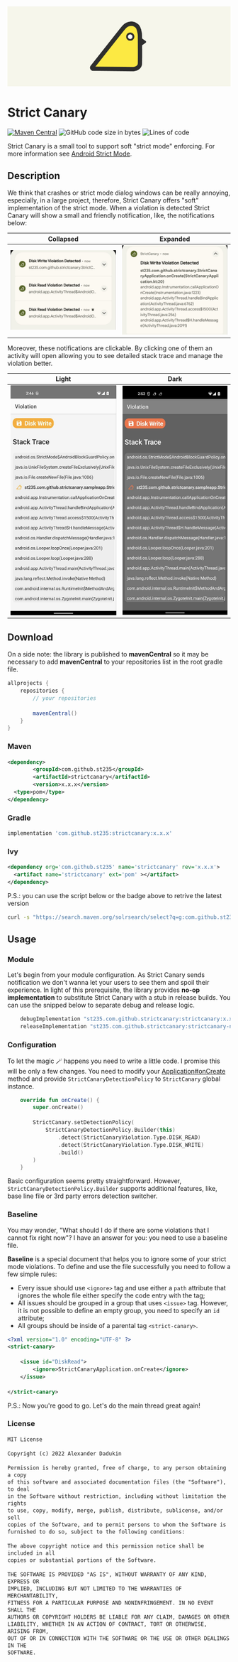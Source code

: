 ![Cover](./images/cover.png)

# Strict Canary

[![Maven Central](https://maven-badges.herokuapp.com/maven-central/com.github.st235/strictcanary/badge.svg)](https://maven-badges.herokuapp.com/maven-central/com.github.st235/strictcanary)
![GitHub code size in bytes](https://img.shields.io/github/languages/code-size/st235/StrictCanary.svg)
![Lines of code](https://img.shields.io/tokei/lines/github/st235/StrictCanary?style=flat-square)

Strict Canary is a small tool to support soft "strict mode" enforcing. For more information see
[Android Strict Mode](https://developer.android.com/reference/android/os/StrictMode).

## Description

We think that crashes or strict mode dialog windows can be really annoying, especially, in a large
project, therefore, Strict Canary offers "soft" implementation of the strict mode. When a violation
is detected Strict Canary will show a small and friendly notification, like, the notifications below:

| Collapsed  | Expanded |
| ------------- | ------------- |
| ![Notification Collapsed](./images/notification_collapsed.jpeg) | ![Notification Expanded](./images/notification_expanded.jpeg) |

Moreover, these notifications are clickable. By clicking one of them an activity will open allowing 
you to see detailed stack trace and manage the violation better.

| Light  | Dark |
| ------------- | ------------- |
| ![Light](./images/strict_canary_activity_light.jpeg) | ![Dark](./images/strict_canary_activity_dark.jpeg) |

## Download

On a side note: the library is published to __mavenCentral__ so it may be necessary to add __mavenCentral__ to
your repositories list in the root gradle file.

```groovy
allprojects {
    repositories {
        // your repositories

        mavenCentral()
    }
}
```

### Maven

```xml
<dependency>
        <groupId>com.github.st235</groupId>
        <artifactId>strictcanary</artifactId>
        <version>x.x.x</version>
  <type>pom</type>
</dependency>
```

### Gradle

```groovy
implementation 'com.github.st235:strictcanary:x.x.x' 
```

### Ivy

```xml
<dependency org='com.github.st235' name='strictcanary' rev='x.x.x'>
  <artifact name='strictcanary' ext='pom' ></artifact>
</dependency>
```

P.S.: you can use the script below or the badge above to retrive the latest version

```bash
curl -s "https://search.maven.org/solrsearch/select?q=g:com.github.st235+AND+a:strictcanary" | grep -oh '.latestVersion.:.[^"]*' | grep -oh '[0-9|.]*[0-9]$'
```

## Usage

### Module

Let's begin from your module configuration. As Strict Canary sends notification we don't wanna let
your users to see them and spoil their experience. In light of this prerequisite,
the library provides __no-op implementation__ to substitute Strict Canary with a stub in release builds.
You can use the snipped below to separate debug and release logic.

```groovy
    debugImplementation "st235.com.github.strictcanary:strictcanary:x.x.x"
    releaseImplementation "st235.com.github.strictcanary:strictcanary-noop:x.x.x"
```

### Configuration

To let the magic 🪄 happens you need to write a little code. I promise this will be only a few changes.
You need to modify your [Application#onCreate](https://developer.android.com/reference/android/app/Application#onCreate()) method
and provide `StrictCanaryDetectionPolicy` to `StrictCanary` global instance.

```kotlin
    override fun onCreate() {
        super.onCreate()

        StrictCanary.setDetectionPolicy(
            StrictCanaryDetectionPolicy.Builder(this)
                .detect(StrictCanaryViolation.Type.DISK_READ)
                .detect(StrictCanaryViolation.Type.DISK_WRITE)
                .build()
        )
    }
```

Basic configuration seems pretty straightforward. However, `StrictCanaryDetectionPolicy.Builder` supports additional
features, like, base line file or 3rd party errors detection switcher.

### Baseline

You may wonder, "What should I do if there are some violations that I cannot fix right now"? 
I have an answer for you: you need to use a baseline file.

__Baseline__ is a special document that helps you to ignore some of your strict mode violations. 
To define and use the file successfully you need to follow a few simple rules:

- Every issue should use `<ignore>` tag and use either a `path` attribute that ignores the whole
file either specify the code entry with the tag; 
- All issues should be grouped in a group that uses `<issue>` tag. However, it is not possible to 
define an empty group, you need to specify an `id` attribute;
- All groups should be inside of a parental tag `<strict-canary>`.

```xml
<?xml version="1.0" encoding="UTF-8" ?>
<strict-canary>
    
    <issue id="DiskRead">
        <ignore>StrictCanaryApplication.onCreate</ignore>
    </issue>
    
</strict-canary>
```

P.S.: Now you're good to go. Let's do the main thread great again!

### License

```text
MIT License

Copyright (c) 2022 Alexander Dadukin

Permission is hereby granted, free of charge, to any person obtaining a copy
of this software and associated documentation files (the "Software"), to deal
in the Software without restriction, including without limitation the rights
to use, copy, modify, merge, publish, distribute, sublicense, and/or sell
copies of the Software, and to permit persons to whom the Software is
furnished to do so, subject to the following conditions:

The above copyright notice and this permission notice shall be included in all
copies or substantial portions of the Software.

THE SOFTWARE IS PROVIDED "AS IS", WITHOUT WARRANTY OF ANY KIND, EXPRESS OR
IMPLIED, INCLUDING BUT NOT LIMITED TO THE WARRANTIES OF MERCHANTABILITY,
FITNESS FOR A PARTICULAR PURPOSE AND NONINFRINGEMENT. IN NO EVENT SHALL THE
AUTHORS OR COPYRIGHT HOLDERS BE LIABLE FOR ANY CLAIM, DAMAGES OR OTHER
LIABILITY, WHETHER IN AN ACTION OF CONTRACT, TORT OR OTHERWISE, ARISING FROM,
OUT OF OR IN CONNECTION WITH THE SOFTWARE OR THE USE OR OTHER DEALINGS IN THE
SOFTWARE.
```
